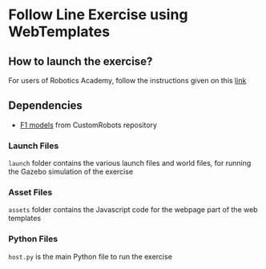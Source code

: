 # Follow Line Exercise using WebTemplates

## How to launch the exercise?

For users of Robotics Academy, follow the instructions given on this [link](http://jderobot.github.io/RoboticsAcademy/exercises/AutonomousCars/follow_line/)

## Dependencies

- [F1 models](https://github.com/JdeRobot/CustomRobots/tree/melodic-devel/f1) from CustomRobots repository

### Launch Files

`launch` folder contains the various launch files and world files, for running the Gazebo simulation of the exercise

### Asset Files

`assets` folder contains the Javascript code for the webpage part of the web templates

### Python Files

`host.py` is the main Python file to run the exercise